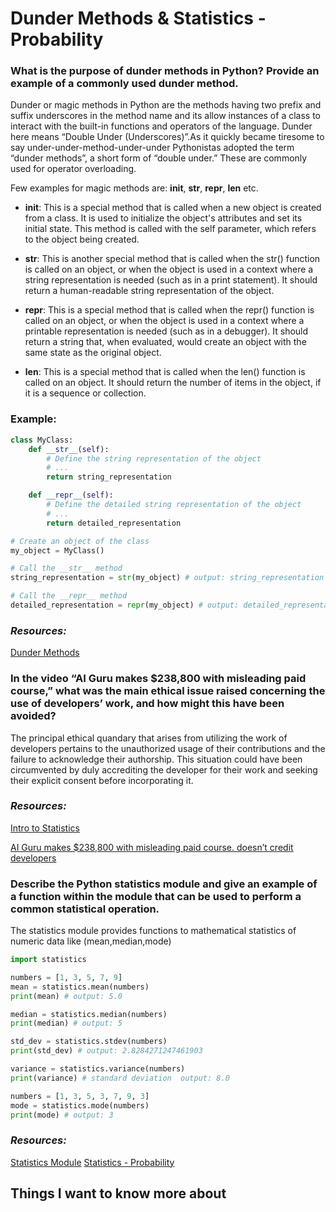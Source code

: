 # Dunder Methods & Statistics - Probability

### What is the purpose of dunder methods in Python? Provide an example of a commonly used dunder method.
Dunder or magic methods in Python are the methods having two prefix and suffix underscores in the method name and its allow instances of a class to interact with the built-in functions and operators of the language. Dunder here means “Double Under (Underscores)”.As it quickly became tiresome to say under-under-method-under-under Pythonistas adopted the term “dunder methods”, a short form of “double under.”
These are commonly used for operator overloading. 

Few examples for magic methods are:
__init__, __str__, __repr__, __len__ etc.

* __init__: This is a special method that is called when a new object is created from a class. It is used to initialize the object's attributes and set its initial state. This method is called with the self parameter, which refers to the object being created.

* __str__: This is another special method that is called when the str() function is called on an object, or when the object is used in a context where a string representation is needed (such as in a print statement). It should return a human-readable string representation of the object.

* __repr__: This is a special method that is called when the repr() function is called on an object, or when the object is used in a context where a printable representation is needed (such as in a debugger). It should return a string that, when evaluated, would create an object with the same state as the original object.

* __len__: This is a special method that is called when the len() function is called on an object. It should return the number of items in the object, if it is a sequence or collection.

### Example:
```python 
class MyClass:
    def __str__(self):
        # Define the string representation of the object
        # ...
        return string_representation

    def __repr__(self):
        # Define the detailed string representation of the object
        # ...
        return detailed_representation

# Create an object of the class
my_object = MyClass()

# Call the __str__ method
string_representation = str(my_object) # output: string_representation

# Call the __repr__ method
detailed_representation = repr(my_object) # output: detailed_representation

```

### *Resources:*
[Dunder Methods](https://dbader.org/blog/python-dunder-methods)

### In the video “AI Guru makes $238,800 with misleading paid course,” what was the main ethical issue raised concerning the use of developers’ work, and how might this have been avoided?

The principal ethical quandary that arises from utilizing the work of developers pertains to the unauthorized usage of their contributions and the failure to acknowledge their authorship. This situation could have been circumvented by duly accrediting the developer for their work and seeking their explicit consent before incorporating it.

### *Resources:*
[Intro to Statistics](https://www.youtube.com/watch?v=MdHtK7CWpCQ) 

[AI Guru makes $238,800 with misleading paid course. doesn’t credit developers](https://www.youtube.com/watch?v=7jmBE4yPrOs) 

### Describe the Python statistics module and give an example of a function within the module that can be used to perform a common statistical operation.

The statistics module provides functions to mathematical statistics of numeric data like (mean,median,mode) 

```python
import statistics

numbers = [1, 3, 5, 7, 9]
mean = statistics.mean(numbers)
print(mean) # output: 5.0

median = statistics.median(numbers)
print(median) # output: 5

std_dev = statistics.stdev(numbers)
print(std_dev) # output: 2.8284271247461903

variance = statistics.variance(numbers)
print(variance) # standard deviation  output: 8.0

numbers = [1, 3, 5, 3, 7, 9, 3]
mode = statistics.mode(numbers)
print(mode) # output: 3
```

### *Resources:*
[Statistics Module](https://docs.python.org/3/library/statistics.html) 
[Statistics - Probability](https://www.dataquest.io/blog/basic-statistics-in-python-probability/)
## Things I want to know more about
